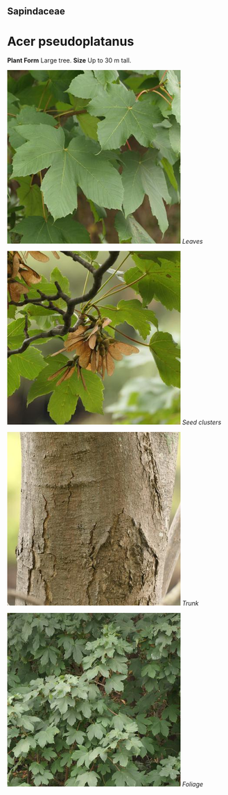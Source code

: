 ## Sapindaceae
# Acer pseudoplatanus
 **Plant Form** Large tree. **Size** Up to 30 m tall.


![Leaves](82969_P1077947.jpg)
 *Leaves* 

![Seed clusters](82998_P1077981.jpg)
 *Seed clusters* 

![Trunk](82999_P1077982.jpg)
 *Trunk* 

![Foliage](82995_P1077978.jpg)
 *Foliage* 


